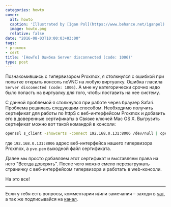 ```yaml
---
categories: howto
cover:
  alt: howto
  caption: 'Illustrated by [Igan Pol](https://www.behance.net/iganpol)'
  image: howto.png
  relative: false
date: "2016-08-03T10:00:03+03:00"
tags:
- proxmox
- cert
title: '[HowTo] Ошибка Server disconnected (code: 1006)'
type: post
---
```


Познакомившись с гипервизором Proxmox, я столкнулся с ошибкой при попытке открыть консоль noVNC на любую виртуалку. Ошибка гласила `Server disconected (code: 1006)`. А мне ну категорически срочно надо было попасть на виртуалку для того, чтобы поставить на нее систему.

С данной проблемой я столкнулся при работе через браузер Safari. Проблема решилась следующим способом. Необходимо получить сертификат для работы по httpS с веб-интерфейсом Proxmox и добавить его в доверенные сертификаты в Связке ключей Mac OS X. Выгрузить сертификат можно вот такой командой в консоли:

```bash
openssl s_client -showcerts -connect 192.168.0.131:8006 /dev/null | openssl x509 -outform PEM > pve.pem
```

где `192.168.0.131:8006` адрес веб-интерфейса нашего гипервизора Proxmox, а `pve.pem` выходной файл сертификата.

Далее мы просто добавляем этот сертификат и выставляем права на него "Всегда доверять". После чего можно смело перезагружать страничку с веб-интерфейсом гипервизора и работать в web-консоли.

На это все!

---
Если у тебя есть вопросы, комментарии и/или замечания – заходи в [чат](https://ttttt.me/jtprogru_chat), а так же подписывайся на [канал](https://ttttt.me/jtprogru_channel).
